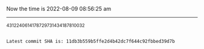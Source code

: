 Now the time is 2022-08-09 08:56:25 am

---

<small>4312240614178729731434187810032</small>

```txt

Latest commit SHA is: 11db3b559b5ffe2d4b42dc7f644c92fbbed39d7b
```
